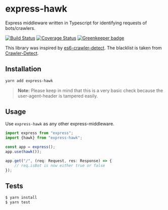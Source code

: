# express-hawk

Express middleware written in Typescript for identifying requests of bots/crawlers.

[![Build Status](https://travis-ci.com/MrSchneepflug/express-hawk.svg?branch=master)](https://travis-ci.com/MrSchneepflug/express-hawk)
[![Coverage Status](https://coveralls.io/repos/github/MrSchneepflug/express-hawk/badge.svg?branch=master)](https://coveralls.io/github/MrSchneepflug/express-hawk?branch=master)
[![Greenkeeper badge](https://badges.greenkeeper.io/MrSchneepflug/express-hawk.svg)](https://greenkeeper.io/)

This library was inspired by [es6-crawler-detect](https://github.com/JefferyHus/es6-crawler-detect). The blacklist is taken from [Crawler-Detect](https://github.com/JayBizzle/Crawler-Detect).

## Installation

```sh
yarn add express-hawk
```

> **Note:**
> Please keep in mind that this is a very basic check because the user-agent-header is tampered easily.

## Usage

Use `express-hawk` as any other express-middleware.

```js
import express from "express";
import {hawk} from "express-hawk";

const app = express();
app.use(hawk());

app.get("/", (req: Request, res: Response) => {
    // req.isBot is now either true or false
});
```

## Tests

```sh
$ yarn install
$ yarn test
```
